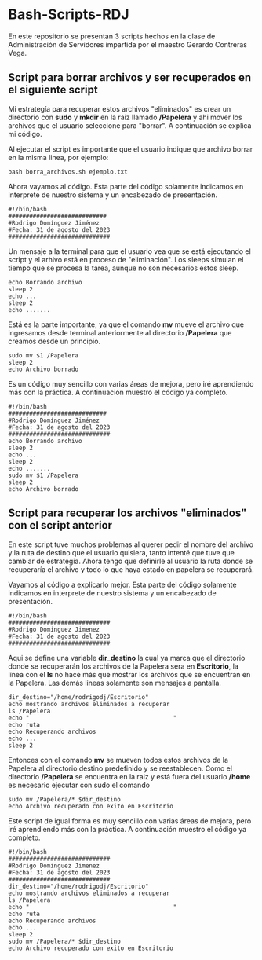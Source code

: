 # Bash-Scripts-RDJ
En este repositorio se presentan 3 scripts hechos en la clase de Administración de Servidores impartida por el maestro Gerardo Contreras Vega.

##  Script para borrar archivos y ser recuperados en el siguiente script
Mi estrategía para recuperar estos archivos "eliminados" es crear un directorio con **sudo** y **mkdir** en la raiz llamado **/Papelera** y ahi mover los archivos que el usuario seleccione para "borrar".
A continuación se explica mi código.

Al ejecutar el script es importante que el usuario indique que archivo borrar en la misma linea, por ejemplo:

	bash borra_archivos.sh ejemplo.txt
Ahora vayamos al código.
Esta parte del código solamente indicamos en interprete de nuestro sistema y un encabezado de presentación.

	#!/bin/bash
	############################
	#Rodrigo Domínguez Jiménez
	#Fecha: 31 de agosto del 2023
	#############################
Un mensaje a la terminal para que el usuario vea que se está ejecutando el script y el arhivo está en proceso de "eliminación". Los sleeps simulan el tiempo que se procesa la tarea, aunque no son necesarios estos sleep.

	echo Borrando archivo
	sleep 2
	echo ...
	sleep 2
	echo .......
Está es la parte importante, ya que el comando **mv** mueve el archivo que ingresamos desde terminal anteriormente al directorio **/Papelera** que creamos desde un principio.

	sudo mv $1 /Papelera
	sleep 2
	echo Archivo borrado
Es un código muy sencillo con varias áreas de mejora, pero iré aprendiendo más con la práctica.
A continuación muestro el código ya completo.

	#!/bin/bash
	############################
	#Rodrigo Domínguez Jiménez
	#Fecha: 31 de agosto del 2023
	#############################
	echo Borrando archivo
	sleep 2
	echo ...
	sleep 2
	echo .......
	sudo mv $1 /Papelera
	sleep 2
	echo Archivo borrado
 
## Script para recuperar los archivos "eliminados" con el script anterior
En este script tuve muchos problemas al querer pedir el nombre del archivo y la ruta de destino que el usuario quisiera, tanto intenté que tuve que cambiar de estrategia. Ahora tengo que definirle al usuario la ruta donde se recuperaría el archivo y todo lo que haya estado en papelera se recuperará.

Vayamos al código a explicarlo mejor. Esta parte del código solamente indicamos en interprete de nuestro sistema y un encabezado de presentación.

	#!/bin/bash
	#############################
	#Rodrigo Dominguez Jimenez
	#Fecha: 31 de agosto del 2023
	#############################
Aqui se define una variable **dir_destino** la cual ya marca que el directorio donde se recuperarán los archivos de la Papelera sera en **Escritorio**, la línea con el **ls** no hace más que mostrar los archivos que se encuentran en la Papelera. Las demás lineas solamente son mensajes a pantalla.

	dir_destino="/home/rodrigodj/Escritorio"
	echo mostrando archivos eliminados a recuperar
	ls /Papelera
	echo "                                         " 
	echo ruta
	echo Recuperando archivos
	echo ...
	sleep 2 
Entonces con el comando **mv** se mueven todos estos archivos de la Papelera al directorio destino predefinido y se reestablecen. Como el directorio **/Papelera** se encuentra en la raiz y está fuera del usuario **/home** es necesario ejecutar con sudo el comando 

	sudo mv /Papelera/* $dir_destino
	echo Archivo recuperado con exito en Escritorio
Este script de igual forma es muy sencillo con varias áreas de mejora, pero iré aprendiendo más con la práctica. A continuación muestro el código ya completo.

	#!/bin/bash
	#############################
	#Rodrigo Dominguez Jimenez
	#Fecha: 31 de agosto del 2023
	#############################
	dir_destino="/home/rodrigodj/Escritorio"
	echo mostrando archivos eliminados a recuperar
	ls /Papelera
	echo "                                         " 
	echo ruta
	echo Recuperando archivos
	echo ...
	sleep 2 
	sudo mv /Papelera/* $dir_destino
	echo Archivo recuperado con exito en Escritorio
